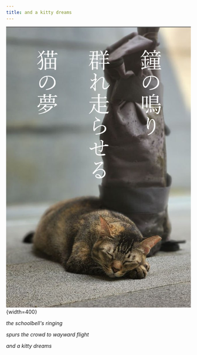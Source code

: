 ```yaml
---
title: and a kitty dreams
---
```


![](../images/jerry_dreams.png){width=400}

_the schoolbell's ringing_

_spurs the crowd to wayward flight_

_and a kitty dreams_